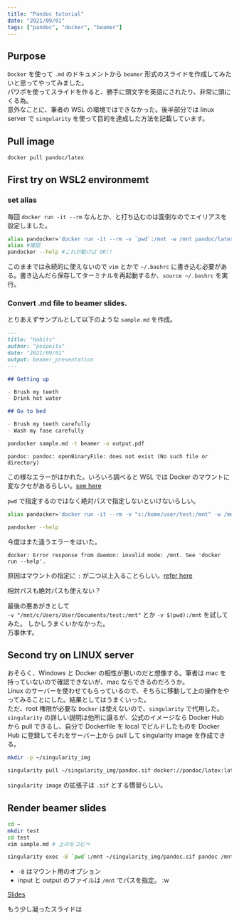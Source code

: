 ```yaml
---
title: "Pandoc tutorial"
date: "2021/09/01"
tags: ["pandoc", "docker", "beamer"]
---
```


## Purpose 

`Docker` を使って `.md` のドキュメントから `beamer` 形式のスライドを作成してみたいと思ってやってみました。  
パワポを使ってスライドを作ると、勝手に頭文字を英語にされたり、非常に頭にくる為。  
意外なことに、筆者の WSL の環境ではできなかった。後半部分では linux server で `singularity` を使って目的を達成した方法を記載しています。

## Pull image

```bash
docker pull pandoc/latex
```
## First try on WSL2 environmemt

### set alias
毎回 `docker run -it --rm` なんとか、と打ち込むのは面倒なのでエイリアスを設定しました。  

```bash
alias pandocker='docker run -it --rm -v `pwd`:/mnt -w /mnt pandoc/latex pandoc'
alias #確認
pandocker --help #これが動けば OK!!
```
このままでは永続的に使えないので `vim` とかで `~/.bashrc` に書き込む必要がある。書き込んだら保存してターミナルを再起動するか、`source ~/.bashrc` を実行。

### Convert .md file to beamer slides.

とりあえずサンプルとして以下のような `sample.md` を作成。

```md
---
title: "Habits"
author: "peipeita"
date: "2021/09/01"
output: beamer_presentation
---

## Getting up

- Brush my teeth
- Drink hot water

## Go to bed

- Brush my teeth carefully
- Wash my fase carefully
```

```bash
pandocker sample.md -t beamer -o output.pdf
```

`pandoc: pandoc: openBinaryFile: does not exist (No such file or directory)`

この様なエラーがはかれた。いろいろ調べると WSL では Docker のマウントに変なクセがあるらしい。[see here](https://tamosblog.wordpress.com/2019/03/11/volume_mount_by_docker_on_wsl/)  

`pwd` で指定するのではなく絶対パスで指定しないといけないらしい。 

```bash
alias pandocker='docker run -it --rm -v "c:/home/user/test:/mnt" -w /mnt pandoc/latex pandoc'

pandocker --help
```

今度はまた違うエラーをはいた。  

`docker: Error response from daemon: invalid mode: /mnt.
See 'docker run --help'.`

原因はマウントの指定に `:` が二つ以上入ることらしい。[refer here](https://qiita.com/masayuki14/items/633c7ab3e0f89cc5a30e)  

相対パスも絶対パスも使えない？

最後の悪あがきとして  
`-v "/mnt/c/Users/User/Documents/test:/mnt"` とか `-v $(pwd):/mnt` を試してみた。 
しかしうまくいかなかった。  
万事休す。

## Second try on LINUX server
おそらく、Windows と Docker の相性が悪いのだと想像する。筆者は mac を持っていないので確認できないが、mac ならできるのだろうか。  
Linux のサーバーを使わせてもらっているので、そちらに移動して上の操作をやってみることにした。結果としてはうまくいった。  
ただ、root 権限が必要な `Docker` は使えないので、`singularity` で代用した。  
`singularity` の詳しい説明は他所に譲るが、公式のイメージなら Docker Hub から pull できるし、自分で Dockerfile を local でビルドしたものを Docker Hub に登録してそれをサーバー上から pull して singularity image を作成できる。 

```bash
mkdir -p ~/singularity_img

singularity pull ~/singularity_img/pandoc.sif docker://pandoc/latex:latest
```
`singularity image` の拡張子は `.sif` とする慣習らしい。  

## Render beamer slides

```bash
cd ~
mkdir test
cd test
vim sample.md # 上のをコピペ
```

```bash
singularity exec -B `pwd`:/mnt ~/singularity_img/pandoc.sif pandoc /mnt/sample.md -t beamer -o /mnt/output.pdf
```
- `-B` はマウント用のオプション
- input と output のファイルは `/mnt` でパスを指定。
:w

[Slides](images/output.pdf)

もう少し凝ったスライドは